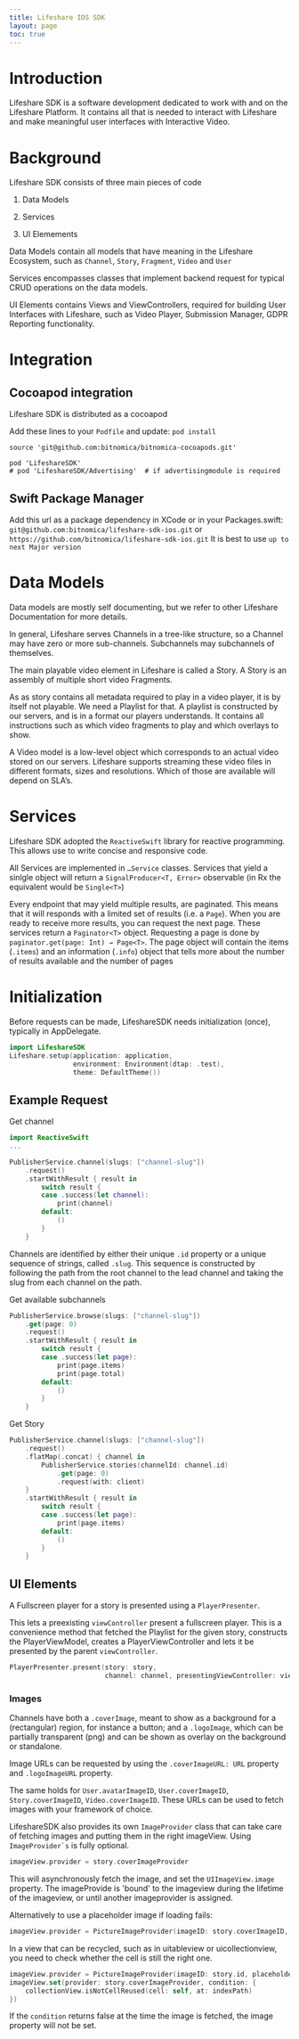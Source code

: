 ```yaml
---
title: Lifeshare IOS SDK
layout: page
toc: true
---
```

# Introduction

Lifeshare SDK is a software development dedicated to work with and on the Lifeshare Platform. It contains all that is needed to interact with Lifeshare and make meaningful user interfaces with Interactive Video.

# Background

Lifeshare SDK consists of three main pieces of code

1.  Data Models

2.  Services

3.  UI Elemements

Data Models contain all models that have meaning in the Lifeshare Ecosystem, such as `Channel`, `Story`, `Fragment`, `Video` and `User`

Services encompasses classes that implement backend request for typical CRUD operations on the data models.

UI Elements contains Views and ViewControllers, required for building User Interfaces with Lifeshare, such as Video Player, Submission Manager, GDPR Reporting functionality.

# Integration

## Cocoapod integration

Lifeshare SDK is distributed as a cocoapod

Add these lines to your `Podfile` and update: `pod install`

    source 'git@github.com:bitnomica/bitnomica-cocoapods.git'

    pod 'LifeshareSDK'
    # pod 'LifeshareSDK/Advertising'  # if advertisingmodule is required

## Swift Package Manager

Add this url as a package dependency in XCode or in your Packages.swift: `git@github.com:bitnomica/lifeshare-sdk-ios.git` or `https://github.com/bitnomica/lifeshare-sdk-ios.git` It is best to use `up to next Major version`

# Data Models

Data models are mostly self documenting, but we refer to other Lifeshare Documentation for more details.

In general, Lifeshare serves Channels in a tree-like structure, so a Channel may have zero or more sub-channels. Subchannels may subchannels of themselves.

The main playable video element in Lifeshare is called a Story. A Story is an assembly of multiple short video Fragments.

As as story contains all metadata required to play in a video player, it is by itself not playable. We need a Playlist for that. A playlist is constructed by our servers, and is in a format our players understands. It contains all instructions such as which video fragments to play and which overlays to show.

A Video model is a low-level object which corresponds to an actual video stored on our servers. Lifeshare supports streaming these video files in different formats, sizes and resolutions. Which of those are available will depend on SLA’s.

# Services

Lifeshare SDK adopted the `ReactiveSwift` library for reactive programming. This allows use to write concise and responsive code.

All Services are implemented in `…​Service` classes. Services that yield a sinlgle object will return a `SignalProducer<T, Error>` observable (in Rx the equivalent would be `Single<T>`)

Every endpoint that may yield multiple results, are paginated. This means that it will responds with a limited set of results (i.e. a `Page`). When you are ready to receive more results, you can request the next page. These services return a `Paginator<T>` object. Requesting a page is done by `paginator.get(page: Int) → Page<T>`. The page object will contain the items (`.items`) and an information (`.info`) object that tells more about the number of results available and the number of pages

# Initialization

Before requests can be made, LifeshareSDK needs initialization (once), typically in AppDelegate.

``` swift
import LifeshareSDK
Lifeshare.setup(application: application,
                environment: Environment(dtap: .test),
                theme: DefaultTheme())
```

## Example Request

Get channel

``` swift
import ReactiveSwift
...

PublisherService.channel(slugs: ["channel-slug"])
    .request()
    .startWithResult { result in
        switch result {
        case .success(let channel):
            print(channel)
        default:
            ()
        }
    }
```

Channels are identified by either their unique `.id` property or a unique sequence of strings, called `.slug`. This sequence is constructed by following the path from the root channel to the lead channel and taking the slug from each channel on the path.

Get available subchannels

``` swift
PublisherService.browse(slugs: ["channel-slug"])
    .get(page: 0)
    .request()
    .startWithResult { result in
        switch result {
        case .success(let page):
            print(page.items)
            print(page.total)
        default:
            ()
        }
    }
```

Get Story

``` swift
PublisherService.channel(slugs: ["channel-slug"])
    .request()
    .flatMap(.concat) { channel in
        PublisherService.stories(channelId: channel.id)
            .get(page: 0)
            .request(with: client)
    }
    .startWithResult { result in
        switch result {
        case .success(let page):
            print(page.items)
        default:
            ()
        }
    }
```

## UI Elements

A Fullscreen player for a story is presented using a `PlayerPresenter`.

This lets a preexisting `viewController` present a fullscreen player. This is a convenience method that fetched the Playlist for the given story, constructs the PlayerViewModel, creates a PlayerViewController and lets it be presented by the parent `viewController`.

``` swift
PlayerPresenter.present(story: story,
                        channel: channel, presentingViewController: viewController)
```

### Images

Channels have both a `.coverImage`, meant to show as a background for a (rectangular) region, for instance a button; and a `.logoImage`, which can be partially transparent (png) and can be shown as overlay on the background or standalone.

Image URLs can be requested by using the `.coverImageURL: URL` property and `.logoImageURL` property.

The same holds for `User.avatarImageID`, `User.coverImageID`, `Story.coverImageID`, `Video.coverImageID`. These URLs can be used to fetch images with your framework of choice.

LifeshareSDK also provides its own `ImageProvider` class that can take care of fetching images and putting them in the right imageView. Using `` ImageProvider`s `` is fully optional.

``` swift
imageView.provider = story.coverImageProvider
```

This will asynchronously fetch the image, and set the `UIImageView.image` property. The imageProvide is 'bound' to the imageview during the lifetime of the imageview, or until another imageprovider is assigned.

Alternatively to use a placeholder image if loading fails:

``` swift
imageView.provider = PictureImageProvider(imageID: story.coverImageID, placeholder: UIImage("placeholder"))
```

In a view that can be recycled, such as in uitableview or uicollectionview, you need to check whether the cell is still the right one.

``` swift
imageView.provider = PictureImageProvider(imageID: story.id, placeholder: UIImage("placeholder"))
imageView.set(provider: story.coverImageProvider, condition: {
    collectionView.isNotCellReused(cell: self, at: indexPath)
})
```

If the `condition` returns false at the time the image is fetched, the image property will not be set.
